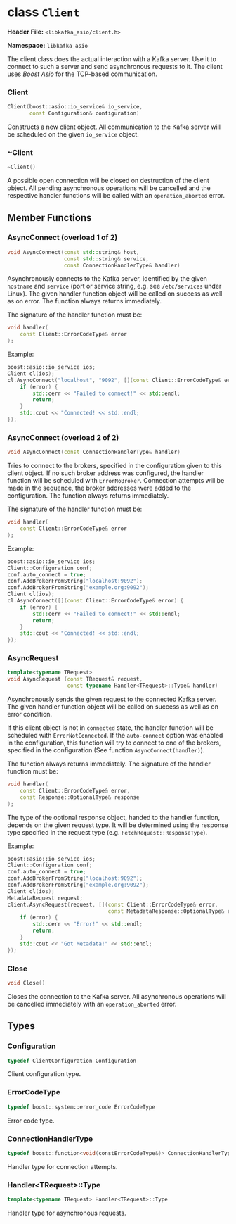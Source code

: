 
class `Client`
==============

**Header File:** `<libkafka_asio/client.h>`

**Namespace:** `libkafka_asio`

The client class does the actual interaction with a Kafka server. Use it to
connect to such a server and send asynchronous requests to it. The client uses
_Boost Asio_ for the TCP-based communication.

### Client
```cpp
Client(boost::asio::io_service& io_service, 
       const Configuration& configuration)
```

Constructs a new client object. All communication to the Kafka server will be
scheduled on the given `io_service` object.


### ~Client
```cpp
~Client()
```

A possible open connection will be closed on destruction of the client object.
All pending asynchronous operations will be cancelled and the respective handler
functions will be called with an `operation_aborted` error.


Member Functions
----------------

### AsyncConnect (overload 1 of 2)
```cpp
void AsyncConnect(const std::string& host,
                  const std::string& service,
                  const ConnectionHandlerType& handler)
```

Asynchronously connects to the Kafka server, identified by the given `hostname`
and `service` (port or service string, e.g. see `/etc/services` under Linux).
The given handler function object will be called on success as well as on error.
The function always returns immediately.

The signature of the handler function must be:
```cpp
void handler(
    const Client::ErrorCodeType& error
);
```

Example:

```cpp
boost::asio::io_service ios;
Client cl(ios);
cl.AsyncConnect("localhost", "9092", [](const Client::ErrorCodeType& error) {
    if (error) {
        std::cerr << "Failed to connect!" << std::endl;
        return;
    }
    std::cout << "Connected! << std::endl;
});
```


### AsyncConnect (overload 2 of 2)
```cpp
void AsyncConnect(const ConnectionHandlerType& handler)
```

Tries to connect to the brokers, specified in the configuration given to this
client object. If no such broker address was configured, the handler function
will be scheduled with `ErrorNoBroker`.
Connection attempts will be made in the sequence, the broker addresses were
added to the configuration.
The function always returns immediately.

The signature of the handler function must be:
```cpp
void handler(
    const Client::ErrorCodeType& error
);
```

Example:

```cpp
boost::asio::io_service ios;
Client::Configuration conf;
conf.auto_connect = true;
conf.AddBrokerFromString("localhost:9092");
conf.AddBrokerFromString("example.org:9092");
Client cl(ios);
cl.AsyncConnect([](const Client::ErrorCodeType& error) {
    if (error) {
        std::cerr << "Failed to connect!" << std::endl;
        return;
    }
    std::cout << "Connected! << std::endl;
});
```


### AsyncRequest
```cpp
template<typename TRequest>
void AsyncRequest (const TRequest& request,
                   const typename Handler<TRequest>::Type& handler)
```

Asynchronously sends the given request to the connected Kafka server. The given
handler function object will be called on success as well as on error condition.

If this client object is not in `connected` state, the handler function will be
scheduled with `ErrorNotConnected`. If the `auto-connect` option was enabled in
the configuration, this function will try to connect to one of the brokers,
specified in the configuration (See function `AsyncConnect(handler)`).

The function always returns immediately. The signature of the handler function
must be:

```cpp
void handler(
    const Client::ErrorCodeType& error,
    const Response::OptionalType& response
);
```

The type of the optional response object, handed to the handler function,
depends on the given request type. It will be determined using the response type
specified in the request type (e.g. `FetchRequest::ResponseType`).

Example:

```cpp
boost::asio::io_service ios;
Client::Configuration conf;
conf.auto_connect = true;
conf.AddBrokerFromString("localhost:9092");
conf.AddBrokerFromString("example.org:9092");
Client cl(ios);
MetadataRequest request;
client.AsyncRequest(request, [](const Client::ErrorCodeType& error,
                                const MetadataResponse::OptionalType& response) {
    if (error) {
        std::cerr << "Error!" << std::endl;
        return;
    }
    std::cout << "Got Metadata!" << std::endl;
});
```


### Close
```cpp
void Close()
```

Closes the connection to the Kafka server. All asynchronous operations will be
cancelled immediately with an `operation_aborted` error.


Types
-----

### Configuration
```cpp
typedef ClientConfiguration Configuration
```

Client configuration type.


### ErrorCodeType
```cpp
typedef boost::system::error_code ErrorCodeType
```

Error code type.


### ConnectionHandlerType
```cpp
typedef boost::function<void(constErrorCodeType&)> ConnectionHandlerType
```

Handler type for connection attempts.


### Handler<TRequest\>::Type
```cpp
template<typename TRequest> Handler<TRequest>::Type
```

Handler type for asynchronous requests.
